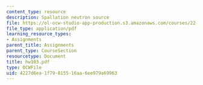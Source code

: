 ```yaml
---
content_type: resource
description: Spallation neutron source
file: https://ol-ocw-studio-app-production.s3.amazonaws.com/courses/22-101-applied-nuclear-physics-fall-2003/4227d6ea1f79815516aa6ee979a69963_hw103.pdf
file_type: application/pdf
learning_resource_types:
- Assignments
parent_title: Assignments
parent_type: CourseSection
resourcetype: Document
title: hw103.pdf
type: OCWFile
uid: 4227d6ea-1f79-8155-16aa-6ee979a69963
---
```

